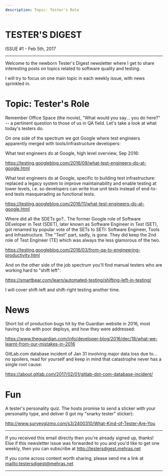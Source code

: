 ```yaml
---
description: Topic: Tester's Role
---
```


TESTER'S DIGEST
===============
ISSUE #1 - Feb 5th, 2017

---

Welcome to the newborn Tester's Digest newsletter where I get to share
interesting posts on topics related to software quality and testing.

I will try to focus on one main topic in each weekly issue,
with news sprinkled in.

Topic: Tester's Role
====================

Remember Office Space (the movie), "What would you say... you do here?" --
a pertinent question to those of us in QA field. Let's take a look at what
today's testers do.

On one side of the spectrum we got Google where test engineers apparently
merged with tools/infrastructure developers:

What test engineers do at Google, high level overview, Sep 2016:

<https://testing.googleblog.com/2016/09/what-test-engineers-do-at-google.html>

What test engineers do at Google, specific to building test infrastructure: replaced a legacy system to improve maintainability and enable testing at lower levels, i.e. so developers can write true unit tests instead of end-to-end tests masquerading as functional tests.

<https://testing.googleblog.com/2016/11/what-test-engineers-do-at-google.html>

Where did all the SDETs go?.. The former Google role of Software DEveloper in Test (SDET), later known as Software Engineer in Test (SET), got renamed by popular vote of the SETs to SETI: Software Engineer, Tools and Infrastructure. The "Test" part, sadly, is gone. They did keep the 2nd role of Test Engineer (TE) which was always the less glamorous of the two.

<https://testing.googleblog.com/2016/03/from-qa-to-engineering-productivity.html>

And on the other side of the job spectrum you'll find manual testers who are
working hard to "shift left":

<https://smartbear.com/learn/automated-testing/shifting-left-in-testing/>

I will cover shift-left and shift-right testing another time.

News
====

Short list of production bugs hit by the Guardian website in 2016, most having to do with poor deploys, and how they were addressed:

<https://www.theguardian.com/info/developer-blog/2016/dec/18/what-we-learnt-from-our-mistakes-in-2016>

GitLab.com database incident of Jan 31 involving major data loss due to... no spoilers, read for yourself and keep in mind that catastrophe never has a single root cause:

<https://about.gitlab.com/2017/02/01/gitlab-dot-com-database-incident/>

Fun
===

A tester's personality quiz. The hosts promise to send a sticker with your personality type, and deliver (I got my "snarky tester" sticker):

<http://www.surveygizmo.com/s3/2400310/What-Kind-of-Tester-Are-You>

---

If you received this email directly then you're already signed up, thanks! Else
if this newsletter issue was forwarded to you and you'd like to get one weekly,
then you can subscribe at <http://testersdigest.mehras.net>

If you come across content worth sharing, please send me a link at
<mailto:testersdigest@mehras.net>

---
